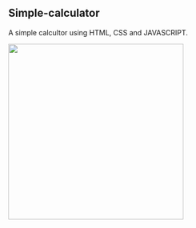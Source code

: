 ## Simple-calculator
A simple calcultor using HTML, CSS and JAVASCRIPT.
  
<img src="calcultor.gif" width=350px height=350px />